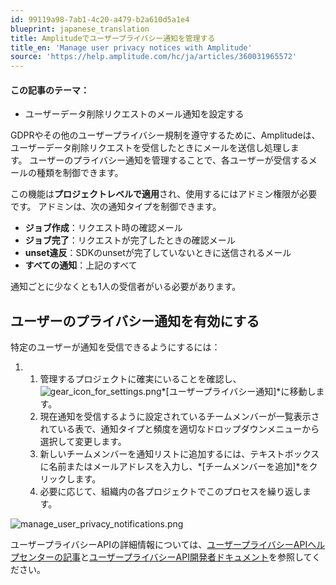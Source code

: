 ```yaml
---
id: 99119a98-7ab1-4c20-a479-b2a610d5a1e4
blueprint: japanese_translation
title: Amplitudeでユーザープライバシー通知を管理する
title_en: 'Manage user privacy notices with Amplitude'
source: 'https://help.amplitude.com/hc/ja/articles/360031965572'
---
```

#### この記事のテーマ：

* ユーザーデータ削除リクエストのメール通知を設定する

GDPRやその他のユーザープライバシー規制を遵守するために、Amplitudeは、ユーザーデータ削除リクエストを受信したときにメールを送信し処理します。 ユーザーのプライバシー通知を管理することで、各ユーザーが受信するメールの種類を制御できます。

この機能は**プロジェクトレベルで適用**され、使用するにはアドミン権限が必要です。 アドミンは、次の通知タイプを制御できます。

* **ジョブ作成**：リクエスト時の確認メール
* **ジョブ完了**：リクエストが完了したときの確認メール
* **unset違反**：SDKのunsetが完了していないときに送信されるメール
* **すべての通知**：上記のすべて

通知ごとに少なくとも1人の受信者がいる必要があります。

## ユーザーのプライバシー通知を有効にする

特定のユーザーが通知を受信できるようにするには：

1. 1. 管理するプロジェクトに確実にいることを確認し、![gear_icon_for_settings.png](/docs/output/img/jp/gear-icon-for-settings-png.png)*[ユーザープライバシー通知]*に移動します。
	2. 現在通知を受信するように設定されているチームメンバーが一覧表示されている表で、通知タイプと頻度を適切なドロップダウンメニューから選択して変更します。
	3. 新しいチームメンバーを通知リストに追加するには、テキストボックスに名前またはメールアドレスを入力し、*[チームメンバーを追加]*をクリックします。
	4. 必要に応じて、組織内の各プロジェクトでこのプロセスを繰り返します。

![manage_user_privacy_notifications.png](/docs/output/img/jp/manage-user-privacy-notifications-png.png)

ユーザープライバシーAPIの詳細情報については、[ユーザープライバシーAPIヘルプセンターの記事](https://help.amplitude.com/hc/en-us/articles/360000398191-User-Privacy-API)と[ユーザープライバシーAPI開発者ドキュメント](https://developers.amplitude.com/#!User-Privacy-API)を参照してください。
